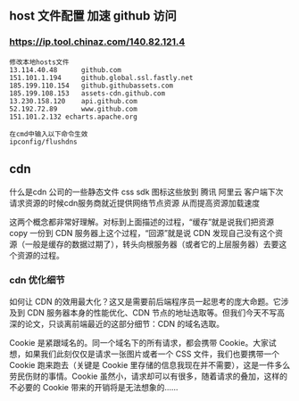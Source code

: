 ## host 文件配置 加速 github 访问

### https://ip.tool.chinaz.com/140.82.121.4

```
修改本地hosts文件
13.114.40.48	  github.com
151.101.1.194	  github.global.ssl.fastly.net
185.199.110.154   github.githubassets.com
185.199.108.153   assets-cdn.github.com
13.230.158.120	  api.github.com
52.192.72.89	  www.github.com
151.101.2.132 echarts.apache.org

在cmd中输入以下命令生效
ipconfig/flushdns
```

## cdn
什么是cdn
公司的一些静态文件 css sdk 图标这些放到 腾讯 阿里云
客户端下次请求资源的时候cdn服务商就近提供网络节点资源 从而提高资源加载速度

这两个概念都非常好理解。对标到上面描述的过程，“缓存”就是说我们把资源 copy 一份到 CDN 服务器上这个过程，“回源”就是说 CDN 发现自己没有这个资源（一般是缓存的数据过期了），转头向根服务器（或者它的上层服务器）去要这个资源的过程。

### cdn 优化细节
如何让 CDN 的效用最大化？这又是需要前后端程序员一起思考的庞大命题。它涉及到 CDN 服务器本身的性能优化、CDN 节点的地址选取等。但我们今天不写高深的论文，只谈离前端最近的这部分细节：CDN 的域名选取。

Cookie 是紧跟域名的。同一个域名下的所有请求，都会携带 Cookie。大家试想，如果我们此刻仅仅是请求一张图片或者一个 CSS 文件，我们也要携带一个 Cookie 跑来跑去（关键是 Cookie 里存储的信息我现在并不需要），这是一件多么劳民伤财的事情。Cookie 虽然小，请求却可以有很多，随着请求的叠加，这样的不必要的 Cookie 带来的开销将是无法想象的……

